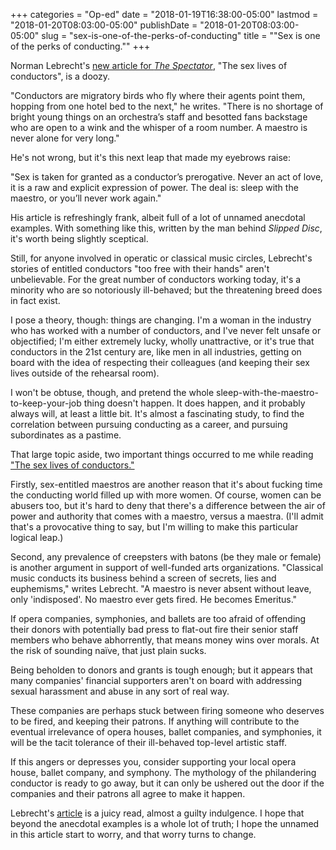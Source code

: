 +++
categories = "Op-ed"
date = "2018-01-19T16:38:00-05:00"
lastmod = "2018-01-20T08:03:00-05:00"
publishDate = "2018-01-20T08:03:00-05:00"
slug = "sex-is-one-of-the-perks-of-conducting"
title = "&quot;Sex is one of the perks of conducting.&quot;"
+++

Norman Lebrecht's [new article for *The Spectator*](https://www.spectator.co.uk/2018/01/the-sex-lives-of-conductors/), "The sex lives of conductors", is a doozy.

"Conductors are migratory birds who fly where their agents point them, hopping from one hotel bed to the next," he writes. "There is no shortage of bright young things on an orchestra’s staff and besotted fans backstage who are open to a wink and the whisper of a room number. A maestro is never alone for very long."

He's not wrong, but it's this next leap that made my eyebrows raise:

"Sex is taken for granted as a conductor’s prerogative. Never an act of love, it is a raw and explicit expression of power. The deal is: sleep with the maestro, or you’ll never work again."

His article is refreshingly frank, albeit full of a lot of unnamed anecdotal examples. With something like this, written by the man behind *Slipped Disc*, it's worth being slightly sceptical.

Still, for anyone involved in operatic or classical music circles, Lebrecht's stories of entitled conductors "too free with their hands" aren't unbelievable. For the great number of conductors working today, it's a minority who are so notoriously ill-behaved; but the threatening breed does in fact exist.

I pose a theory, though: things are changing. I'm a woman in the industry who has worked with a number of conductors, and I've never felt unsafe or objectified; I'm either extremely lucky, wholly unattractive, or it's true that conductors in the 21st century are, like men in all industries, getting on board with the idea of respecting their colleagues (and keeping their sex lives outside of the rehearsal room). 

I won't be obtuse, though, and pretend the whole sleep-with-the-maestro-to-keep-your-job thing doesn't happen. It does happen, and it probably always will, at least a little bit. It's almost a fascinating study, to find the correlation between pursuing conducting as a career, and pursuing subordinates as a pastime.

That large topic aside, two important things occurred to me while reading ["The sex lives of conductors."](https://www.spectator.co.uk/2018/01/the-sex-lives-of-conductors/)

Firstly, sex-entitled maestros are another reason that it's about fucking time the conducting world filled up with more women. Of course, women can be abusers too, but it's hard to deny that there's a difference between the air of power and authority that comes with a maestro, versus a maestra. (I'll admit that's a provocative thing to say, but I'm willing to make this particular logical leap.)

Second, any prevalence of creepsters with batons (be they male or female) is another argument in support of well-funded arts organizations. "Classical music conducts its business behind a screen of secrets, lies and euphemisms," writes Lebrecht. "A maestro is never absent without leave, only 'indisposed'. No maestro ever gets fired. He becomes Emeritus."

If opera companies, symphonies, and ballets are too afraid of offending their donors with potentially bad press to flat-out fire their senior staff members who behave abhorrently, that means money wins over morals. At the risk of sounding naïve, that just plain sucks.

Being beholden to donors and grants is tough enough; but it appears that many companies' financial supporters aren't on board with addressing sexual harassment and abuse in any sort of real way. 

These companies are perhaps stuck between firing someone who deserves to be fired, and keeping their patrons. If anything will contribute to the eventual irrelevance of opera houses, ballet companies, and symphonies, it will be the tacit tolerance of their ill-behaved top-level artistic staff.

If this angers or depresses you, consider supporting your local opera house, ballet company, and symphony. The mythology of the philandering conductor is ready to go away, but it can only be ushered out the door if the companies and their patrons all agree to make it happen.

Lebrecht's [article](https://www.spectator.co.uk/2018/01/the-sex-lives-of-conductors/) is a juicy read, almost a guilty indulgence. I hope that beyond the anecdotal examples is a whole lot of truth; I hope the unnamed in this article start to worry, and that worry turns to change.
